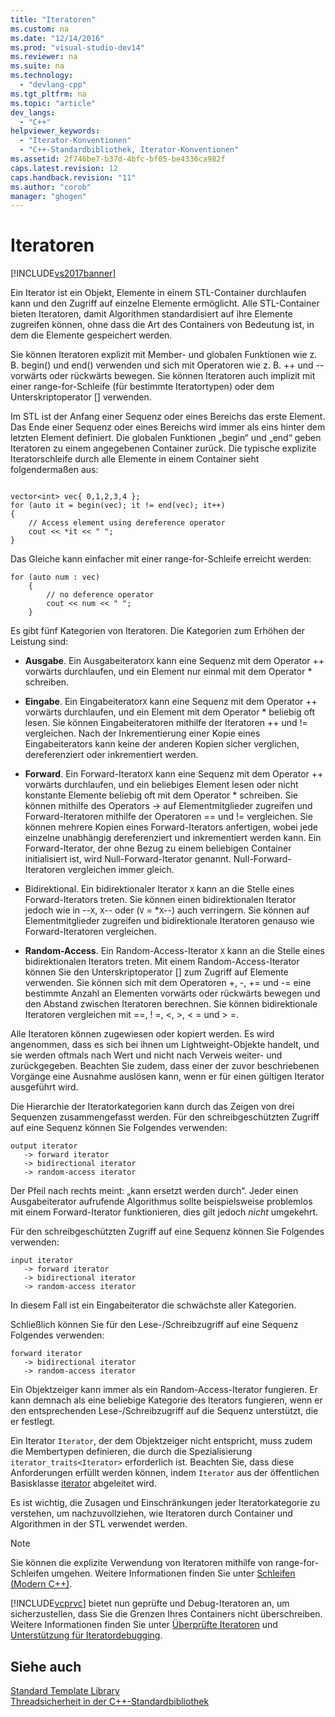 ```yaml
---
title: "Iteratoren"
ms.custom: na
ms.date: "12/14/2016"
ms.prod: "visual-studio-dev14"
ms.reviewer: na
ms.suite: na
ms.technology: 
  - "devlang-cpp"
ms.tgt_pltfrm: na
ms.topic: "article"
dev_langs: 
  - "C++"
helpviewer_keywords: 
  - "Iterator-Konventionen"
  - "C++-Standardbibliothek, Iterator-Konventionen"
ms.assetid: 2f746be7-b37d-4bfc-bf05-be4336ca982f
caps.latest.revision: 12
caps.handback.revision: "11"
ms.author: "corob"
manager: "ghogen"
---
```

# Iteratoren
[!INCLUDE[vs2017banner](../assembler/inline/includes/vs2017banner.md)]

Ein Iterator ist ein Objekt, Elemente in einem STL\-Container durchlaufen kann und den Zugriff auf einzelne Elemente ermöglicht.  Alle STL\-Container bieten Iteratoren, damit Algorithmen standardisiert auf ihre Elemente zugreifen können, ohne dass die Art des Containers von Bedeutung ist, in dem die Elemente gespeichert werden.  
  
 Sie können Iteratoren explizit mit Member\- und globalen Funktionen wie z. B. begin\(\) und end\(\) verwenden und sich mit Operatoren wie z. B. \+\+ und \-\-vorwärts oder rückwärts bewegen.  Sie können Iteratoren auch implizit mit einer range\-for\-Schleife \(für bestimmte Iteratortypen\) oder dem Unterskriptoperator \[\] verwenden.  
  
 Im STL ist der Anfang einer Sequenz oder eines Bereichs das erste Element.  Das Ende einer Sequenz oder eines Bereichs wird immer als eins hinter dem letzten Element definiert.  Die globalen Funktionen „begin“ und „end“ geben Iteratoren zu einem angegebenen Container zurück.  Die typische explizite Iteratorschleife durch alle Elemente in einem Container sieht folgendermaßen aus:  
  
```  
  
vector<int> vec{ 0,1,2,3,4 };  
for (auto it = begin(vec); it != end(vec); it++)  
{  
    // Access element using dereference operator  
    cout << *it << " ";  
}  
```  
  
 Das Gleiche kann einfacher mit einer range\-for\-Schleife erreicht werden:  
  
```  
for (auto num : vec)  
    {  
        // no deference operator  
        cout << num << " ";  
    }  
```  
  
 Es gibt fünf Kategorien von Iteratoren.  Die Kategorien zum Erhöhen der Leistung sind:  
  
-   **Ausgabe**.  Ein Ausgabeiterator`X` kann eine Sequenz mit dem Operator \+\+ vorwärts durchlaufen, und ein Element nur einmal mit dem Operator \* schreiben.  
  
-   **Eingabe**.  Ein Eingabeiterator`X` kann eine Sequenz mit dem Operator \+\+ vorwärts durchlaufen, und ein Element mit dem Operator \* beliebig oft lesen.  Sie können Eingabeiteratoren mithilfe der Iteratoren \+\+ und \!\= vergleichen.  Nach der Inkrementierung einer Kopie eines Eingabeiterators kann keine der anderen Kopien sicher verglichen, dereferenziert oder inkrementiert werden.  
  
-   **Forward**.  Ein Forward\-Iterator`X` kann eine Sequenz mit dem Operator \+\+ vorwärts durchlaufen, und ein beliebiges Element lesen oder nicht konstante Elemente beliebig oft mit dem Operator \* schreiben.  Sie können mithilfe des Operators \-\> auf Elementmitglieder zugreifen und Forward\-Iteratoren mithilfe der Operatoren \=\= und \!\= vergleichen.  Sie können mehrere Kopien eines Forward\-Iterators anfertigen, wobei jede einzelne unabhängig dereferenziert und inkrementiert werden kann.  Ein Forward\-Iterator, der ohne Bezug zu einem beliebigen Container initialisiert ist, wird Null\-Forward\-Iterator genannt.  Null\-Forward\-Iteratoren vergleichen immer gleich.  
  
-   Bidirektional.  Ein bidirektionaler Iterator `X` kann an die Stelle eines Forward\-Iterators treten.  Sie können einen bidirektionalen Iterator jedoch wie in \-\-`X`, `X`\-\- oder \(`V` \= \*`X`\-\-\) auch verringern.  Sie können auf Elementmitglieder zugreifen und bidirektionale Iteratoren genauso wie Forward\-Iteratoren vergleichen.  
  
-   **Random\-Access**.  Ein Random\-Access\-Iterator `X` kann an die Stelle eines bidirektionalen Iterators treten.  Mit einem Random\-Access\-Iterator können Sie den Unterskriptoperator \[\] zum Zugriff auf Elemente verwenden.  Sie können sich mit dem Operatoren \+, \-, \+\= und \-\= eine bestimmte Anzahl an Elementen vorwärts oder rückwärts bewegen und den Abstand zwischen Iteratoren berechnen.  Sie können bidirektionale Iteratoren vergleichen mit \=\=, \! \=, \<, \>, \< \= und \> \=.  
  
 Alle Iteratoren können zugewiesen oder kopiert werden.  Es wird angenommen, dass es sich bei ihnen um Lightweight\-Objekte handelt, und sie werden oftmals nach Wert und nicht nach Verweis weiter\- und zurückgegeben.  Beachten Sie zudem, dass einer der zuvor beschriebenen Vorgänge eine Ausnahme auslösen kann, wenn er für einen gültigen Iterator ausgeführt wird.  
  
 Die Hierarchie der Iteratorkategorien kann durch das Zeigen von drei Sequenzen zusammengefasst werden.  Für den schreibgeschützten Zugriff auf eine Sequenz können Sie Folgendes verwenden:  
  
```  
output iterator  
   -> forward iterator  
   -> bidirectional iterator  
   -> random-access iterator  
```  
  
 Der Pfeil nach rechts meint: „kann ersetzt werden durch“. Jeder einen Ausgabeiterator aufrufende Algorithmus sollte beispielsweise problemlos mit einem Forward\-Iterator funktionieren, dies gilt jedoch *nicht* umgekehrt.  
  
 Für den schreibgeschützten Zugriff auf eine Sequenz können Sie Folgendes verwenden:  
  
```  
input iterator  
   -> forward iterator  
   -> bidirectional iterator  
   -> random-access iterator  
```  
  
 In diesem Fall ist ein Eingabeiterator die schwächste aller Kategorien.  
  
 Schließlich können Sie für den Lese\-\/Schreibzugriff auf eine Sequenz Folgendes verwenden:  
  
```  
forward iterator  
   -> bidirectional iterator  
   -> random-access iterator  
```  
  
 Ein Objektzeiger kann immer als ein Random\-Access\-Iterator fungieren. Er kann demnach als eine beliebige Kategorie des Iterators fungieren, wenn er den entsprechenden Lese\-\/Schreibzugriff auf die Sequenz unterstützt, die er festlegt.  
  
 Ein Iterator `Iterator`, der dem Objektzeiger nicht entspricht, muss zudem die Membertypen definieren, die durch die Spezialisierung `iterator_traits<Iterator>` erforderlich ist.  Beachten Sie, dass diese Anforderungen erfüllt werden können, indem `Iterator` aus der öffentlichen Basisklasse [iterator](../standard-library/iterator-struct.md) abgeleitet wird.  
  
 Es ist wichtig, die Zusagen und Einschränkungen jeder Iteratorkategorie zu verstehen, um nachzuvollziehen, wie Iteratoren durch Container und Algorithmen in der STL verwendet werden.  
  
> [!NOTE]
>  Sie können die explizite Verwendung von Iteratoren mithilfe von range\-for\-Schleifen umgehen.  Weitere Informationen finden Sie unter [Schleifen \(Modern C\+\+\)](assetId:///b1b2779c-750e-4576-a514-a84178eae9da).  
  
 [!INCLUDE[vcprvc](../build/includes/vcprvc_md.md)] bietet nun geprüfte und Debug\-Iteratoren an, um sicherzustellen, dass Sie die Grenzen Ihres Containers nicht überschreiben.  Weitere Informationen finden Sie unter [Überprüfte Iteratoren](../standard-library/checked-iterators.md) und [Unterstützung für Iteratordebugging](../standard-library/debug-iterator-support.md).  
  
## Siehe auch  
 [Standard Template Library](../misc/standard-template-library.md)   
 [Threadsicherheit in der C\+\+\-Standardbibliothek](../standard-library/thread-safety-in-the-cpp-standard-library.md)